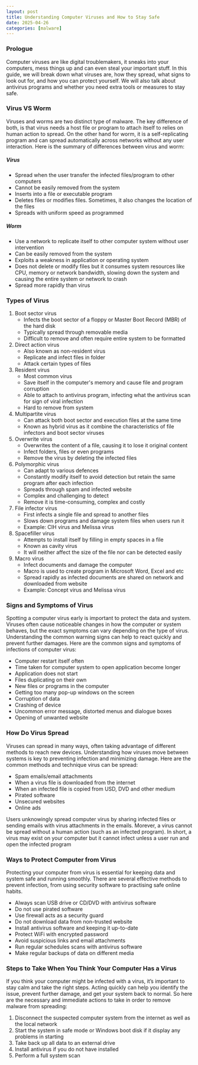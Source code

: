 ```yaml
---
layout: post
title: Understanding Computer Viruses and How to Stay Safe
date: 2025-04-26
categories: [malware]
---
```


### Prologue 
Computer viruses are like digital troublemakers, it sneaks into your computers, mess things up and can even steal your important stuff. In this guide, we will break down what viruses are, how they spread, what signs to look out for, and how you can protect yourself. We will also talk about antivirus programs and whether you need extra tools or measures to stay safe. 

### Virus VS Worm 
Viruses and worms are two distinct type of malware. The key difference of both, is that virus needs a host file or program to attach itself to relies on human action to spread. On the other hand for worm, it is a self-replicating program and can spread automatically across networks without any user interaction. Here is the summary of differences between virus and worm:

##### Virus
- Spread when the user transfer the infected files/program to other computers
- Cannot be easily removed from the system
- Inserts into a file or executable program
- Deletes files or modifies files. Sometimes, it also changes the location of the files
- Spreads with uniform speed as programmed

##### Worm 
- Use a network to replicate itself to other computer system without user intervention
- Can be easily removed from the system
- Exploits a weakness in application or operating system
- Does not delete or modify files but it consumes system resources like CPU, memory or network bandwidth, slowing down the system and causing the entire system or network to crash
- Spread more rapidly than virus

### Types of Virus
1. Boot sector virus
	- Infects the boot sector of a floppy or Master Boot Record (MBR) of the hard disk
	- Typically spread through removable media
	- Difficult to remove and often require entire system to be formatted
2. Direct action virus
	- Also known as non-resident virus
	- Replicate and infect files in folder
	- Attack certain types of files
3. Resident virus
	- Most common virus
	- Save itself in the computer's memory and cause file and program corruption
	- Able to attach to antivirus program, infecting what the antivirus scan for sign of viral infection
	- Hard to remove from system
4. Multipartite virus
	- Can attack both boot sector and execution files at the same time
	- Known as hybrid virus as it combine the characteristics of file infectors and boot sector viruses
5. Overwrite virus
	- Overwrites the content of a file, causing it to lose it original content
	- Infect folders, files or even programs
	- Remove the virus by deleting the infected files
6. Polymorphic virus
	- Can adapt to various defences
	- Constantly modify itself to avoid detection but retain the same program after each infection
	- Spreads through spam and infected website
	- Complex and challenging to detect
	- Remove it is time-consuming, complex and costly
7. File infector virus
	- First infects a single file and spread to another files
	- Slows down programs and damage system files when users run it
	- Example: CIH virus and Melissa virus
8. Spacefiller virus
	- Attempts to install itself by filling in empty spaces in a file
	- Known as cavity virus
	- It will neither affect the size of the file nor can be detected easily
9. Macro virus
	- Infect documents and damage the computer
	- Macro is used to create program in Microsoft Word, Excel and etc
	- Spread rapidly as infected documents are shared on network and downloaded from website
	- Example: Concept virus and Melissa virus

### Signs and Symptoms of Virus
Spotting a computer virus early is important to protect the data and system. Viruses often cause noticeable changes in how the computer or system behaves, but the exact symptoms can vary depending on the type of virus. Understanding the common warning signs can help to react quickly and prevent further damages. Here are the common signs and symptoms of infections of computer virus:
- Computer restart itself often
- Time taken for computer system to open application become longer
- Application does not start
- Files duplicating on their own
- New files or programs in the computer
- Getting too many pop-up windows on the screen
- Corruption of data
- Crashing of device
- Uncommon error message, distorted menus and dialogue boxes
- Opening of unwanted website

### How Do Virus Spread
Viruses can spread in many ways, often taking advantage of different methods to reach new devices. Understanding how viruses move between systems is key to preventing infection and minimizing damage. Here are the common methods and technique virus can be spread:
- Spam emails/email attachments
- When a virus file is downloaded from the internet
- When an infected file is copied from USD, DVD and other medium
- Pirated software
- Unsecured websites
- Online ads

Users unknowingly spread computer virus by sharing infected files or sending emails with virus attachments in the emails. Morever, a virus cannot be spread without a human action (such as an infected program). In short, a virus may exist on your computer but it cannot infect unless a user run and open the infected program

### Ways to Protect Computer from Virus
Protecting your computer from virus is essential for keeping data and system safe and running smoothly. There are several effective methods to prevent infection, from using security software to practising safe online habits. 
- Always scan USB drive or CD/DVD with antivirus software
- Do not use pirated software
- Use firewall acts as a security guard
- Do not download data from non-trusted website
- Install antivirus software and keeping it up-to-date
- Protect WiFi with encrypted password
- Avoid suspicious links and email attachments
- Run regular schedules scans with antivirus software
- Make regular backups of data on different media

### Steps to Take When You Think Your Computer Has a Virus

If you think your computer might be infected with a virus, it’s important to stay calm and take the right steps. Acting quickly can help you identify the issue, prevent further damage, and get your system back to normal. So here are the necessary and immediate actions to take in order to remove malware from spreading: 
1. Disconnect the suspected computer system from the internet as well as the local network
2. Start the system in safe mode or Windows boot disk if it display any problems in starting
3. Take back up all data to an external drive
4. Install antivirus if you do not have installed 
5. Perform a full system scan
